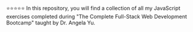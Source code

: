 ⭐⭐⭐⭐⭐
In this repository, you will find a collection of all my JavaScript exercises completed during "The Complete Full-Stack Web Development Bootcamp" taught by Dr. Angela Yu.

